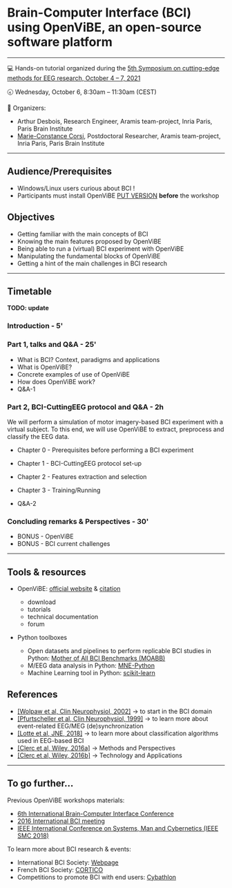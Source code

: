 # Brain-Computer Interface (BCI) using OpenViBE, an open-source software platform
---
:computer: Hands-on tutorial organized during the [5th Symposium on cutting-edge methods for EEG research, October 4 – 7, 2021](https://cuttingeeg2021.org)

:clock830: Wednesday, October 6, 8:30am – 11:30am (CEST)

:busts_in_silhouette: Organizers:

* Arthur Desbois, Research Engineer, Aramis team-project, Inria Paris, Paris Brain Institute
* [Marie-Constance Corsi](https://marieconstance-corsi.netlify.app), Postdoctoral Researcher, Aramis team-project, Inria Paris, Paris Brain Institute

---

## Audience/Prerequisites
* Windows/Linux users curious about BCI !
* Participants must install OpenViBE [PUT VERSION](http://openvibe.inria.fr/downloads/) **before** the workshop

## Objectives
* Getting familiar with the main concepts of BCI
* Knowing the main features proposed by OpenViBE 
* Being able to run a (virtual) BCI experiment with OpenViBE
* Manipulating the fundamental blocks of OpenViBE
* Getting a hint of the main challenges in BCI research

---
## Timetable
**TODO: update**

### Introduction - 5'

### Part 1, talks and Q&A - 25'
* What is BCI? Context, paradigms and applications
* What is OpenViBE? 
* Concrete examples of use of OpenViBE
* How does OpenViBE work?
* Q&A-1

### Part 2, BCI-CuttingEEG protocol and Q&A - 2h
We will perform a simulation of motor imagery-based BCI experiment with a virtual subject. To this end, we will use OpenViBE to extract, preprocess and classify the EEG data.

* Chapter 0 - Prerequisites before performing a BCI experiment

* Chapter 1 - BCI-CuttingEEG protocol set-up

* Chapter 2 - Features extraction and selection

* Chapter 3 - Training/Running

* Q&A-2


### Concluding remarks & Perspectives - 30'
* BONUS - OpenViBE
* BONUS - BCI current challenges

---
## Tools & resources
* OpenViBE: [official website](http://openvibe.inria.fr) & [citation](https://hal.archives-ouvertes.fr/hal-00477153)
  * download
  * tutorials
  * technical documentation
  * forum

* Python toolboxes
  * Open datasets and pipelines to perform replicable BCI studies in Python: [Mother of All BCI Benchmarks (MOABB)](https://github.com/NeuroTechX/moabb)
  * M/EEG data analysis in Python: [MNE-Python](https://mne.tools/stable/index.html)
  * Machine Learning tool in Python: [scikit-learn](https://scikit-learn.org/stable/)

## References
* [[Wolpaw et al, Clin Neurophysiol, 2002]](http://www.sciencedirect.com/science/article/pii/S1388245702000573) -> to start in the BCI domain
* [[Pfurtscheller et al, Clin Neurophysiol, 1999]](https://www.sciencedirect.com/science/article/abs/pii/S1388245799001418) -> to learn more about event-related EEG/MEG (de)synchronization
* [[Lotte et al, JNE, 2018]](https://iopscience.iop.org/article/10.1088/1741-2552/aab2f2) -> to learn more about classification algorithms used in EEG-based BCI
* [[Clerc et al, Wiley, 2016a]](https://www.wiley.com/en-us/Brain+Computer+Interfaces+1%3A+Methods+and+Perspectives-p-9781848218260) -> Methods and Perspectives
* [[Clerc et al, Wiley, 2016b]](https://www.wiley.com/en-us/Brain+Computer+Interfaces+2%3A+Technology+and+Applications-p-9781848219632) -> Technology and Applications

---
## To go further...
Previous OpenViBE workshops materials:
* [6th International Brain-Computer Interface Conference](http://openvibe.inria.fr/openvibe-workshop-2014-contents/)
* [2016 International BCI meeting](http://openvibe.inria.fr/the-2nd-international-openvibe-workshop-2016-contents/)
* [IEEE International Conference on Systems, Man and Cybernetics (IEEE SMC 2018)](http://openvibe.inria.fr/openvibe-workshop-2018/)


To learn more about BCI research & events:
* International BCI Society: [Webpage](http://bcisociety.org/)
* French BCI Society: [CORTICO](https://www.cortico.fr/)
* Competitions to promote BCI with end users: [Cybathlon](https://www.youtube.com/watch?v=5jGcNbQhbg8)
